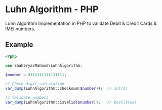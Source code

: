# Luhn Algorithm - PHP

Luhn Algorithm Implementation in PHP to validate Debit &amp; Credit Cards &amp; IMEI numbers.

## Example

```php
<?php

use ShaheryarMahmod\LuhnAlgorithm;

$number = 4111111111111111;

// Check digit calculation
var_dump(LuhnAlgorithm::checksum($number));  // int(1)

// Validate numbers
var_dump(LuhnAlgorithm::isValid($number));   // bool(true)
```
